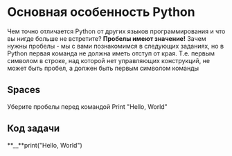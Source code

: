 # Основная особенность Python
Чем точно отличается Python от других языков программирования и что вы нигде больше не встретите? **Пробелы имеют значение!**
Зачем нужны пробелы - мы с вами познакомимся в следующих заданиях, но в Python первая команда не должна иметь отступ от края. Т.е. первым символом в строке, над которой нет управляющих конструкций, не может быть пробел, а должен быть первым символом команды
## Spaces
Уберите пробелы перед командой Print "Hello, World"
## Код задачи
**__**print("Hello, World")